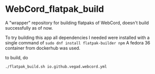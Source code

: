 # WebCord_flatpak_build
A "wrapper" repository for building flatpaks of WebCord, doesn't build successfully as of now.

To try building this app all dependencies I needed were installed with a single command of 
```sudo dnf install flatpak-builder npm```
A fedora 36 container from dockerhub was used. 

to build, do 

```./flatpak_build.sh io.github.vegad.webcord.yml```